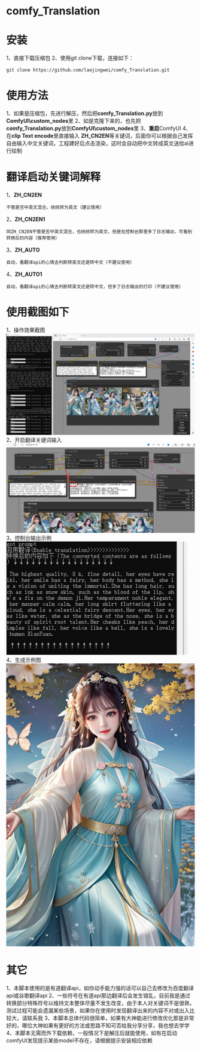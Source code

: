 # comfy_Translation

# **安装**
1、直接下载压缩包
2、使用git clone下载，连接如下：
```
git clone https://github.com/laojingwei/comfy_Translation.git
```
# **使用方法**
1、如果是压缩包，先进行解压，然后把**comfy_Translation.py**放到**ComfyUI\custom_nodes**里
2、如是克隆下来的，也先把**comfy_Translation.py**放到**ComfyUI\custom_nodes**里
3、**重启**ComfyUI
4、在**clip Text encode**里直接输入 **ZH_CN2EN**等关键词，后面你可以根据自己发挥自由输入中文关键词，工程建好后点击渲染，这时会自动把中文转成英文送给ai进行绘制

# **翻译启动关键词解释**
1、**ZH_CN2EN**
```
不管是否中英文混合，统统转为英文（建议使用）
```
2、**ZH_CN2EN1**
```
同ZH_CN2EN不管是否中英文混合，也统统转为英文，但是在控制台那里多了日志输出，可看到转换后的内容（推荐使用）
```
3、**ZH_AUTO**
```
自动，看翻译api的心情去判断转英文还是转中文（不建议使用）
```
4、**ZH_AUTO1**
```
自动，看翻译api的心情去判断转英文还是转中文，但多了日志输出的打印（不建议使用）
```

# **使用截图如下**
1、操作效果截图
![操作效果截图](./images/czjt.png)
2、开启翻译关键词输入
![开启翻译关键词输入](./images/fygjc.png)
3、控制台输出示例
![控制台输出示例](./images/kztlog.png)
4、生成示例图
![生成示例图](./images/ComfyUI_00936_.png)



# **其它**
1、本脚本使用的是有道翻译api，如你动手能力强的话可以自己去修改为百度翻译api或谷歌翻译api
2、一些符号在有道api那边翻译后会发生错乱，目前我是通过转换部分特殊符号以维持文本整体尽量不发生改变，由于本人对关键词不是很熟，测试过程可能会遗漏某些场景，如果你在使用时发现翻译出来的内容不对或出入比较大，请联系我
3、本脚本总体代码很简单，如果有大神能进行修改优化那是非常好的，哪位大神如果有更好的方法或思路不知可否给我分享分享，我也想去学学
4、本脚本无需而外下载依赖，一般情况下是解压后就能使用，如有在启动comfyUI发现提示某些model不存在，请根据提示安装相应依赖